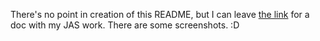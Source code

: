 There's no point in creation of this README, but I can leave <a href='https://docs.google.com/document/d/18-l-qzBpdNiY0Y-WJwn479iAzCzbn3Nm/edit?usp=sharing&ouid=117193489548459466581&rtpof=true&sd=true'>the link</a> for a doc with my JAS work. There are some screenshots. :D
